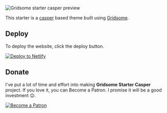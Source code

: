 ![Gridsome starter casper preview](https://i.imgur.com/TmJcF77.png?1)

This starter is a [casper](https://demo.ghost.io/) based theme built using [Gridsome](https://gridsome.org/).

## Deploy

To deploy the website, click the deploy button.

[![Deploy to Netlify](https://www.netlify.com/img/deploy/button.svg)](https://app.netlify.com/start/deploy?repository=https://gitlab.com/mittalyashu/gridsome-starter-casper)

## Donate

I've put a lot of time and effort into making **Gridsome Starter Casper** project. If you love it, you can Become a Patron. I promise it will be a good investment 😉.

[![Become a Patron](https://i.imgur.com/wYOr44L.png)](https://www.patreon.com/bePatron?u=8494594)